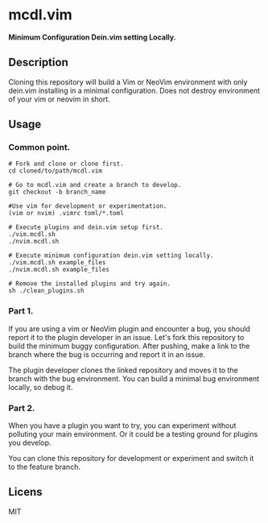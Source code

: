 # mcdl.vim

**Minimum Configuration Dein.vim setting Locally.**


## Description

Cloning this repository will build a Vim or NeoVim environment with only dein.vim installing in a minimal configuration.
Does not destroy environment of your vim or neovim in short.


## Usage

### Common point.

```terminal
# Fork and clone or clone first.
cd cloned/to/path/mcdl.vim

# Go to mcdl.vim and create a branch to develop.
git checkout -b branch_name

#Use vim for development or experimentation.
(vim or nvim) .vimrc toml/*.toml

# Execute plugins and dein.vim setup first.
./vim.mcdl.sh
./nvim.mcdl.sh

# Execute minimum configuration dein.vim setting locally.
./vim.mcdl.sh example_files
./nvim.mcdl.sh example_files

# Remove the installed plugins and try again.
sh ./clean_plugins.sh
```


### Part 1.

If you are using a vim or NeoVim plugin and encounter a bug, you should report it to the plugin developer in an issue.
Let's fork this repository to build the minimum buggy configuration.
After pushing, make a link to the branch where the bug is occurring and report it in an issue.

The plugin developer clones the linked repository and moves it to the branch with the bug environment.
You can build a minimal bug environment locally, so debug it.


### Part 2.

When you have a plugin you want to try, you can experiment without polluting your main environment.
Or it could be a testing ground for plugins you develop.

You can clone this repository for development or experiment and switch it to the feature branch.


## Licens
MIT
